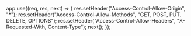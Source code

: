 app.use((req, res, next) => { res.setHeader("Access-Control-Allow-Origin", "\*");
res.setHeader("Access-Control-Allow-Methods", "GET, POST, PUT, DELETE, OPTIONS");
res.setHeader("Access-Control-Allow-Headers", "X-Requested-With, Content-Type"); next(); });
